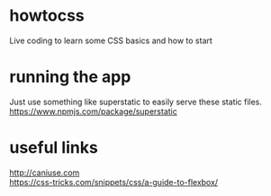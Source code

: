 # howtocss
Live coding to learn some CSS basics and how to start

# running the app
Just use something like superstatic to easily serve these static files. https://www.npmjs.com/package/superstatic

# useful links
http://caniuse.com  
https://css-tricks.com/snippets/css/a-guide-to-flexbox/
